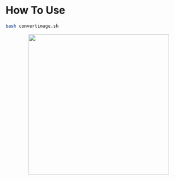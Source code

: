 # How To Use

```sh
bash convertimage.sh
```

<p align="center">
  <img align="center" src="https://media.discordapp.net/attachments/788023519736234045/802278062217101382/Ekran_goruntusu_2021-01-22_20-46-21.png" width="%380" height="380px"
</p>
